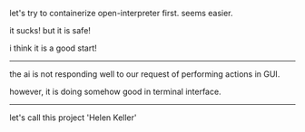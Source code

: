 let's try to containerize open-interpreter first. seems easier.

it sucks! but it is safe!

i think it is a good start!

---

the ai is not responding well to our request of performing actions in GUI.

however, it is doing somehow good in terminal interface.

---

let's call this project 'Helen Keller'
